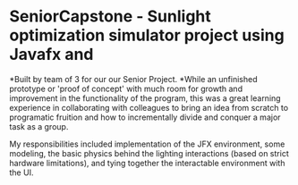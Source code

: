 # SeniorCapstone - Sunlight optimization simulator project using Javafx and 
*Built by team of 3 for our our Senior Project.
*While an unfinished prototype or 'proof of concept' with much room for growth and improvement in the functionality of the program, this was a great learning experience in collaborating with colleagues to bring an idea from scratch to programatic fruition and how to incrementally divide and conquer a major task as a group. 

My responsibilities included implementation of the JFX environment, some modeling, the basic physics behind the lighting interactions (based on strict hardware limitations), and tying together the interactable environment with the UI. 




